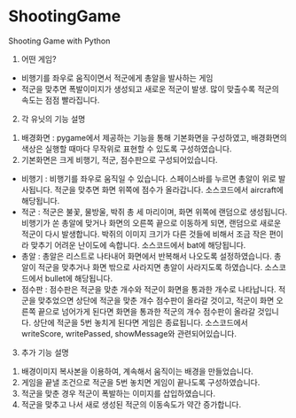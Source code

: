 # ShootingGame
Shooting Game with Python

1. 어떤 게임?
- 비행기를 좌우로 움직이면서 적군에게 총알을 발사하는 게임
- 적군을 맞추면 폭발이미지가 생성되고 새로운 적군이 발생. 많이 맞출수록 적군의 속도는 점점 빨라집니다.

2. 각 유닛의 기능 설명
 1) 배경화면 : pygame에서 제공하는 기능을 통해 기본화면을 구성하였고, 배경화면의 색상은 실행할 때마다 무작위로 표현할 수 있도록 구성하였습니다.
 2) 기본화면은 크게 비행기, 적군, 점수판으로 구성되어있습니다.
- 비행기 : 비행기를 좌우로 움직일 수 있습니다. 스페이스바를 누르면 총알이 위로 발사됩니다. 적군을 맞추면 화면 위쪽에 점수가 올라갑니다. 소스코드에서 aircraft에 해당됩니다.
- 적군 : 적군은 불꽃, 물방울, 박쥐 총 세 마리이며, 화면 위쪽에 랜덤으로 생성됩니다. 비행기가 쏜 총알에 맞거나 화면의 오른쪽 끝으로 이동하게 되면, 랜덤으로 새로운 적군이 다시 발생합니다. 박쥐의 이미지 크기가 다른 것들에 비해서 조금 작은 편이라 맞추기 어려운 난이도에 속합니다. 소스코드에서 bat에 해당됩니다.
- 총알 : 총알은 리스트로 나타내어 화면에서 반복해서 나오도록 설정하였습니다. 총알이 적군을 맞추거나 화면 밖으로 사라지면 총알이 사라지도록 하였습니다. 소스코드에서 bullet에 해당됩니다.
- 점수판 : 점수판은 적군을 맞춘 개수와 적군이 화면을 통과한 개수로 나타납니다. 적군을 맞추었으면 상단에 적군을 맞춘 개수 점수판이 올라갈 것이고, 적군이 화면 오른쪽 끝으로 넘어가게 된다면 화면을 통과한 적군의 개수 점수판이 올라갈 것입니다. 상단에 적군을 5번 놓치게 된다면 게임은 종료됩니다. 소스코드에서 writeScore, writePassed, showMessage와 관련되어있습니다.

3. 추가 기능 설명
 1) 배경이미지 복사본을 이용하여, 계속해서 움직이는 배경을 만들었습니다.
 2) 게임을 끝낼 조건으로 적군을 5번 놓치면 게임이 끝나도록 구성하였습니다.
 3) 적군을 맞춘 경우 적군이 폭발하는 이미지를 삽입하였습니다.
 4) 적군을 맞추고 나서 새로 생성된 적군의 이동속도가 약간 증가합니다.
